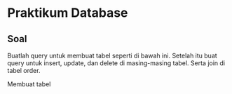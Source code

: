 # Praktikum Database

## Soal

Buatlah query untuk membuat tabel seperti di bawah ini.
Setelah itu buat query untuk insert, update, dan delete di masing-masing tabel.
Serta join di tabel order.
[](../screenshot/soal.png)

Membuat tabel

[](../screenshot/tabel-customer.png)
[](../screenshot/tabel-products.png)
[](../screenshot/tabel-orders.png)
